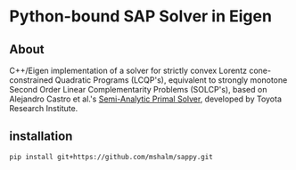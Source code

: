 # Python-bound SAP Solver in Eigen
## About
C++/Eigen implementation of a solver for strictly convex Lorentz cone-constrained Quadratic Programs (LCQP's), equivalent to strongly monotone Second Order Linear Complementarity Problems (SOLCP's), based on Alejandro Castro et al.'s [Semi-Analytic Primal Solver](https://arxiv.org/pdf/2110.10107.pdf), developed by Toyota Research Institute.
## installation
`pip install git+https://github.com/mshalm/sappy.git`
